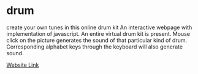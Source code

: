 # drum
create your own tunes in this online drum kit
An interactive webpage with implementation of javascript. An entire virtual drum kit is present. Mouse click on the picture generates the sound of that particular kind of drum. Corresponding alphabet keys through the keyboard will also generate sound.

[Website Link](https://manjari-99.github.io/drum/)
